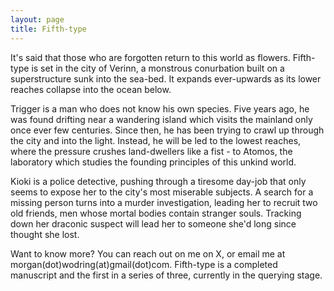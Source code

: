 ```yaml
---
layout: page
title: Fifth-type
---
```


It's said that those who are forgotten return to this world as flowers. Fifth-type is set in the city of Verinn, a monstrous conurbation built on a superstructure sunk into the sea-bed. It expands ever-upwards as its lower reaches collapse into the ocean below. 

Trigger is a man who does not know his own species. Five years ago, he was found drifting near a wandering island which visits the mainland only once ever few centuries. Since then, he has been trying to crawl up through the city and into the light. Instead, he will be led to the lowest reaches, where the pressure crushes land-dwellers like a fist - to Atomos, the laboratory which studies the founding principles of this unkind world.

Kioki is a police detective, pushing through a tiresome day-job that only seems to expose her to the city's most miserable subjects. A search for a missing person turns into a murder investigation, leading her to recruit two old friends, men whose mortal bodies contain stranger souls. Tracking down her draconic suspect will lead her to someone she'd long since thought she lost.

Want to know more? You can reach out on me on X, or email me at morgan(dot)wodring(at)gmail(dot)com. Fifth-type is a completed manuscript and the first in a series of three, currently in the querying stage.

